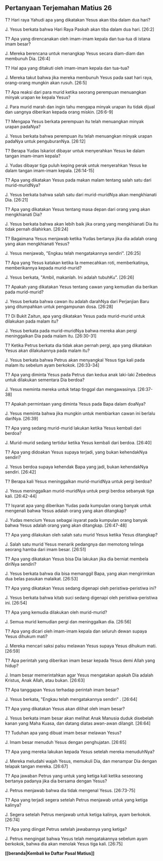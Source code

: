 ﻿## Pertanyaan Terjemahan Matius 26 ##

T? Hari raya Yahudi apa yang dikatakan Yesus akan tiba dalam dua hari?

J. Yesus berkata bahwa Hari Raya Paskah akan tiba dalam dua hari. [26:2]

T? Apa yang direncanakan oleh imam-imam kepala dan tua-tua di istana imam besar?

J. Mereka berencana untuk menangkap Yesus secara diam-diam dan membunuh Dia. [26:4]

T? Hal apa yang ditakuti oleh imam-imam kepala dan tua-tua?

J. Mereka takut bahwa jika mereka membunuh Yesus pada saat hari raya, orang-orang mungkin akan rusuh. [26:5]

T? Apa reaksi dari para murid ketika seorang perempuan menuangkan minyak urapan ke kepala Yesus?

J. Para murid marah dan ingin tahu mengapa minyak urapan itu tidak dijual dan uangnya diberikan kepada orang miskin. [26:6-9]

T? Mengapa Yesus berkata perempuan itu telah menuangkan minyak urapan padaNya?

J. Yesus berkata bahwa perempuan itu telah menuangkan minyak urapan padaNya untuk penguburanNya. [26:12]

T? Berapa Yudas Iskariot dibayar untuk menyerahkan Yesus ke dalam tangan imam-imam kepala?

J. Yudas dibayar tiga puluh keping perak untuk menyerahkan Yesus ke dalam tangan imam-imam kepala. [26:14-15]

T? Apa yang dikatakan Yesus pada makan malam tentang salah satu dari murid-muridNya?

J. Yesus berkata bahwa salah satu dari murid-muridNya akan mengkhianati Dia. [26:21]

T? Apa yang dikatakan Yesus tentang masa depan dari orang yang akan mengkhianati Dia?

J. Yesus berkata bahwa akan lebih baik jika orang yang mengkhianati Dia itu tidak pernah dilahirkan. [26:24]

T? Bagaimana Yesus menjawab ketika Yudas bertanya jika dia adalah orang yang akan mengkhianati Yesus?

J. Yesus menjawab, "Engkau telah mengatakannya sendiri". [26:25]

T? Apa yang Yesus katakan ketika Ia memecahkan roti, memberkatinya, memberikannya kepada murid-murid?

J. Yesus berkata, "Ambil, makanlah. Ini adalah tubuhKu". [26:26]

T? Apakah yang dikatakan Yesus tentang cawan yang kemudian dia berikan pada murid-murid?

J. Yesus berkata bahwa cawan itu adalah darahNya dari Perjanjian Baru yang ditumpahkan untuk pengampunan dosa. [26:28]

T? Di Bukit Zaitun, apa yang dikatakan Yesus pada murid-murid untuk dilakukan pada malam itu?

J. Yesus berkata pada murid-muridNya bahwa mereka akan pergi meninggalkan Dia pada malam itu. [26:30-31]

T? Ketika Petrus berkata dia tidak akan pernah pergi, apa yang dikatakan Yesus akan dilakukannya pada malam itu?

J. Yesus berkata bahwa Petrus akan menyangkal Yesus tiga kali pada malam itu sebelum ayam berkokok. [26:33-34]

T? Apa yang diminta Yesus pada Petrus dan kedua anak laki-laki Zebedeus untuk dilakukan sementara Dia berdoa?

J. Yesus meminta mereka untuk tetap tinggal dan mengawasinya. [26:37-38]

T? Apakah permintaan yang diminta Yesus pada Bapa dalam doaNya?

J. Yesus meminta bahwa jika mungkin untuk membiarkan cawan ini berlalu dariNya. [26:39]

T? Apa yang sedang murid-murid lakukan ketika Yesus kembali dari berdoa?

J. Murid-murid sedang tertidur ketika Yesus kembali dari berdoa. [26:40]

T? Apa yang didoakan Yesus supaya terjadi, yang bukan kehendakNya sendiri?

J. Yesus berdoa supaya kehendak Bapa yang jadi, bukan kehendakNya sendiri. [26:42]

T? Berapa kali Yesus meninggalkan murid-muridNya untuk pergi berdoa?

J. Yesus meninggalkan murid-muridNya untuk pergi berdoa sebanyak tiga kali. [26:42-44]

T? Isyarat apa yang diberikan Yudas pada kumpulan orang banyak untuk mengenali bahwa Yesus adalah orang yang akan ditangkap?

J. Yudas mencium Yesus sebagai isyarat pada kumpulan orang banyak bahwa Yesus adalah orang yang akan ditangkap. [26:47-48]

T? Apa yang dilakukan oleh salah satu murid Yesus ketika Yesus ditangkap?

J. Salah satu murid Yesus menarik pedangnya dan memotong telinga seorang hamba dari imam besar. [26:51]

T? Apa yang dikatakan Yesus bisa Dia lakukan jika dia berniat membela diriNya sendiri?

J. Yesus berkata bahwa dia bisa memanggil Bapa, yang akan mengirimkan dua belas pasukan malaikat. [26:53]

T? Apa yang dikatakan Yesus sedang digenapi oleh peristiwa-peristiwa ini?

J. Yesus berkata bahwa kitab suci sedang digenapi oleh peristiwa-peristiwa ini. [26:54]

T? Apa yang kemudia dilakukan oleh murid-murid?

J. Semua murid kemudian pergi dan meninggalkan dia. [26:56]

T? Apa yang dicari oleh imam-imam kepala dan seluruh dewan supaya Yesus dihukum mati?

J. Mereka mencari saksi palsu melawan Yesus supaya Yesus dihukum mati. [26:59]

T? Apa perintah yang diberikan imam besar kepada Yesus demi Allah yang hidup?

J. Imam besar memerintahkan agar Yesus mengatakan apakah Dia adalah Kristus, Anak Allah, atau bukan. [26:63]

T? Apa tanggapan Yesus terhadap perintah imam besar?

J. Yesus berkata, "Engkau telah mengatakannya sendiri" . [26:64]

T? Apa yang dikatakan Yesus akan dilihat oleh imam besar?

J. Yesus berkata imam besar akan melihat Anak Manusia duduk disebelah kanan yang Maha Kuasa, dan datang diatas awan-awan dilangit. [26:64]

T? Tuduhan apa yang dibuat imam besar melawan Yesus?

J. Imam besar menuduh Yesus dengan penghujatan. [26:65]

T? Apa yang mereka lakukan kepada Yesus setelah mereka menuduhNya?

J. Mereka meludahi wajah Yesus, memukuli Dia, dan menampar Dia dengan telapak tangan mereka. [26:67]

T? Apa jawaban Petrus yang untuk yang ketiga kali ketika seseorang bertanya padanya jika dia bersama dengan Yesus?

J. Petrus menjawab bahwa dia tidak mengenal Yesus. [26:73-75]

T? Apa yang terjadi segera setelah Petrus menjawab untuk yang ketiga kalinya?

J. Segera setelah Petrus menjawab untuk ketiga kalinya, ayam berkokok. [26:74]

T? Apa yang diingat Petrus setelah jawabannya yang ketiga?

J. Petrus mengingat bahwa Yesus telah mengatakannya sebelum ayam berkokok, bahwa dia akan menolak Yesus tiga kali. [26:75]

__[[beranda|Kembali ke Daftar Pasal Matius]]__

